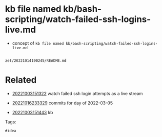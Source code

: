 # kb file named kb/bash-scripting/watch-failed-ssh-logins-live.md

- concept of `kb file named kb/bash-scripting/watch-failed-ssh-logins-live.md`

```
```

` zet/20221014190245/README.md `

# Related

- [20221003151322](/zet/20221003151322/README.md) watch failed ssh login attempts as a live stream

- [20221016233329](/zet/20221016233329/README.md) commits for day of 2022-03-05
- [20221003151443](/zet/20221003151443/README.md) kb

Tags:

    #idea
